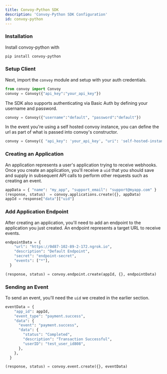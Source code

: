 ```yaml
---
title: Convoy-Python SDK
description: 'Convoy-Python SDK Configuration'
id: convoy-python
---
```



### Installation
Install convoy-python with

```bash
pip install convoy-python
```

### Setup Client
Next, import the `convoy` module and setup with your auth credentials.

```python
from convoy import Convoy
convoy = Convoy({"api_key":"your_api_key"})
```
The SDK also supports authenticating via Basic Auth by defining your username and password.

```python
convoy = Convoy({"username":"default", "password":"default"})
```

In the event you're using a self hosted convoy instance, you can define the url as part of what is passed into convoy's constructor.

```python
convoy = Convoy({ "api_key": 'your_api_key', "uri": 'self-hosted-instance' })
```
### Creating an Application

An application represents a user's application trying to receive webhooks. Once you create an application, you'll receive a `uid` that you should save and supply in subsequent API calls to perform other requests such as creating an event.

```python
appData = { "name": "my_app", "support_email": "support@myapp.com" }
(response, status)  = convoy.applications.create({}, appData)
appId = response["data"]["uid"]

```

### Add Application Endpoint

After creating an application, you'll need to add an endpoint to the application you just created. An endpoint represents a target URL to receive events.

```python
endpointData = {
    "url": "https://0d87-102-89-2-172.ngrok.io",
    "description": "Default Endpoint",
    "secret": "endpoint-secret",
    "events": ["*"],
  }

(response, status) = convoy.endpoint.create(appId, {}, endpointData)
```

### Sending an Event

To send an event, you'll need the `uid` we created in the earlier section.

```python
eventData = {
    "app_id": appId,
    "event_type": "payment.success",
    "data": {
      "event": "payment.success",
      "data": {
        "status": "Completed",
        "description": "Transaction Successful",
        "userID": "test_user_id808",
      },
    },
  }

(response, status) = convoy.event.create({}, eventData)
```